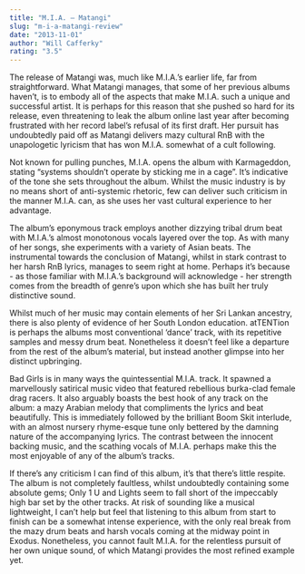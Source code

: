 ```yaml
---
title: "M.I.A. – Matangi"
slug: "m-i-a-matangi-review"
date: "2013-11-01"
author: "Will Cafferky"
rating: "3.5"
---
```


The release of Matangi was, much like M.I.A.’s earlier life, far from straightforward. What Matangi manages, that some of her previous albums haven’t, is to embody all of the aspects that make M.I.A. such a unique and successful artist. It is perhaps for this reason that she pushed so hard for its release, even threatening to leak the album online last year after becoming frustrated with her record label’s refusal of its first draft. Her pursuit has undoubtedly paid off as Matangi delivers mazy cultural RnB with the unapologetic lyricism that has won M.I.A. somewhat of a cult following.

Not known for pulling punches, M.I.A. opens the album with Karmageddon, stating “systems shouldn’t operate by sticking me in a cage”. It’s indicative of the tone she sets throughout the album. Whilst the music industry is by no means short of anti-systemic rhetoric, few can deliver such criticism in the manner M.I.A. can, as she uses her vast cultural experience to her advantage.

The album’s eponymous track employs another dizzying tribal drum beat with M.I.A.’s almost monotonous vocals layered over the top. As with many of her songs, she experiments with a variety of Asian beats. The instrumental towards the conclusion of Matangi, whilst in stark contrast to her harsh RnB lyrics, manages to seem right at home. Perhaps it’s because - as those familiar with M.I.A.’s background will acknowledge - her strength comes from the breadth of genre’s upon which she has built her truly distinctive sound.

Whilst much of her music may contain elements of her Sri Lankan ancestry, there is also plenty of evidence of her South London education. atTENTion is perhaps the albums most conventional ‘dance’ track, with its repetitive samples and messy drum beat. Nonetheless it doesn’t feel like a departure from the rest of the album’s material, but instead another glimpse into her distinct upbringing.

Bad Girls is in many ways the quintessential M.I.A. track. It spawned a marvellously satirical music video that featured rebellious burka-clad female drag racers. It also arguably boasts the best hook of any track on the album: a mazy Arabian melody that compliments the lyrics and beat beautifully. This is immediately followed by the brilliant Boom Skit interlude, with an almost nursery rhyme-esque tune only bettered by the damning nature of the accompanying lyrics. The contrast between the innocent backing music, and the scathing vocals of M.I.A. perhaps make this the most enjoyable of any of the album’s tracks.

If there’s any criticism I can find of this album, it’s that there’s little respite. The album is not completely faultless, whilst undoubtedly containing some absolute gems; Only 1 U and Lights seem to fall short of the impeccably high bar set by the other tracks. At risk of sounding like a musical lightweight, I can’t help but feel that listening to this album from start to finish can be a somewhat intense experience, with the only real break from the mazy drum beats and harsh vocals coming at the midway point in Exodus. Nonetheless, you cannot fault M.I.A. for the relentless pursuit of her own unique sound, of which Matangi provides the most refined example yet.
